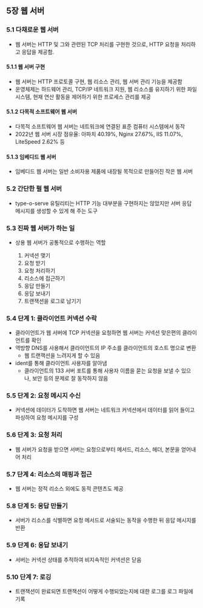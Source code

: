 ## 5장 웹 서버

### 5.1 다채로운 웹 서버

- 웹 서버는 HTTP 및 그와 관련된 TCP 처리를 구현한 것으로, HTTP 요청을 처리하고 응답을 제공함.

#### 5.1.1 웹 서버 구현

- 웹 서버는 HTTP 프로토콜 구현, 웹 리소스 관리, 웹 서버 관리 기능을 제공함
- 운영체제는 하드웨어 관리, TCP/IP 네트워크 지원, 웹 리소스를 유지하기 위한 파일 시스템, 현재 연산 활동을 제어하기 위한 프로세스 관리를 제공

#### 5.1.2 다목적 소프트웨어 웹 서버

- 다목적 소프트웨어 웹 서버는 네트워크에 연결된 표준 컴퓨터 시스템에서 동작
- 2022년 웹 서버 시장 점유율: 아파치 40.19%, Nginx 27.67%, IIS 11.07%, LiteSpeed 2.62% 등

#### 5.1.3 임베디드 웹 서버

- 임베디드 웹 서버는 일반 소비자용 제품에 내장될 목적으로 만들어진 작은 웹 서버

### 5.2 간단한 펄 웹 서버

- type-o-serve 유틸리티는 HTTP 기능 대부분을 구현하지는 않았지만 서버 응답 메시지를 생성할 수 있게 해 주는 도구

### 5.3 진짜 웹 서버가 하는 일

- 상용 웹 서버가 공통적으로 수행하는 역할

  1. 커넥션 맺기
  2. 요청 받기
  3. 요청 처리하기
  4. 리소스에 접근하기
  5. 응답 만들기
  6. 응답 보내기
  7. 트랜잭션을 로그로 남기기

### 5.4 단계 1: 클라이언트 커넥션 수락

- 클라이언트가 웹 서버에 TCP 커넥션을 요청하면 웹 서버는 커넥션 맞은편의 클라이언트를 확인
- 역방향 DNS를 사용해서 클라이언트의 IP 주소를 클라이언트의 호스트 명으로 변환
  - 웹 트랜잭션을 느려지게 할 수 있음
- ident를 통해 클라이언트 사용자를 알아냄
  - 클라이언트의 133 서버 포트를 통해 사용자 이름을 묻는 요청을 보낼 수 있으나, 보안 등의 문제로 잘 동작하지 않음

### 5.5 단계 2: 요청 메시지 수신

- 커넥션에 데이터가 도착하면 웹 서버는 네트워크 커넥션에서 데이터를 읽어 들이고 파싱하여 요청 메시지를 구성

### 5.6 단계 3: 요청 처리

- 웹 서버가 요청을 받으면 서버는 요청으로부터 메서드, 리소스, 헤더, 본문을 얻어내어 처리

### 5.7 단계 4: 리소스의 매핑과 접근

- 웹 서버는 정적 리소스 외에도 동적 콘텐츠도 제공

### 5.8 단계 5: 응답 만들기

- 서버가 리소스를 식별하면 요청 메서드로 서술되는 동작을 수행한 뒤 응답 메시지를 반환

### 5.9 단계 6: 응답 보내기

- 서버는 커넥션 상태를 추적하여 비지속적인 커넥션은 닫음

### 5.10 단계 7: 로깅

- 트랜잭션이 완료되면 트랜잭션이 어떻게 수행되었는지에 대한 로그를 로그 파일에 기록
